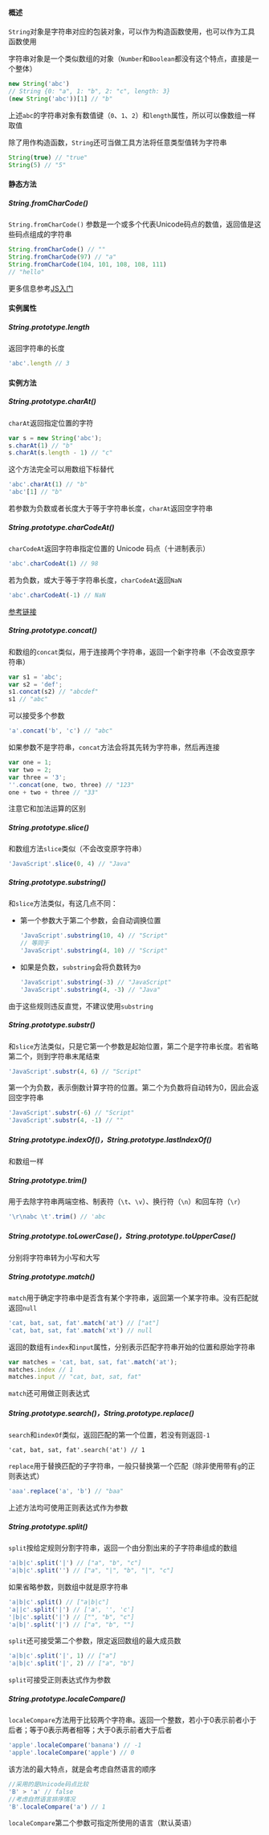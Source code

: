 #### 概述

`String`对象是字符串对应的包装对象，可以作为构造函数使用，也可以作为工具函数使用

字符串对象是一个类似数组的对象（`Number`和`Boolean`都没有这个特点，直接是一个整体）

```js
new String('abc')
// String {0: "a", 1: "b", 2: "c", length: 3}
(new String('abc'))[1] // "b"
```

上述`abc`的字符串对象有数值键（`0`、`1`、`2`）和`length`属性，所以可以像数组一样取值

除了用作构造函数，`String`还可当做工具方法将任意类型值转为字符串

```js
String(true) // "true"
String(5) // "5"
```

#### 静态方法

##### String.fromCharCode()

`String.fromCharCode()` 参数是一个或多个代表Unicode码点的数值，返回值是这些码点组成的字符串

```js
String.fromCharCode() // ""
String.fromCharCode(97) // "a"
String.fromCharCode(104, 101, 108, 108, 111)
// "hello"
```

更多信息参考[JS入门](https://wangdoc.com/javascript/stdlib/string.html)

#### 实例属性

##### String.prototype.length

返回字符串的长度

```js
'abc'.length // 3
```

#### 实例方法

##### String.prototype.charAt()

`charAt`返回指定位置的字符

```js
var s = new String('abc');
s.charAt(1) // "b"
s.charAt(s.length - 1) // "c"
```

这个方法完全可以用数组下标替代

```js
'abc'.charAt(1) // "b"
'abc'[1] // "b"
```

若参数为负数或者长度大于等于字符串长度，`charAt`返回空字符串

##### String.prototype.charCodeAt()

`charCodeAt`返回字符串指定位置的 Unicode 码点（十进制表示）

```js
'abc'.charCodeAt(1) // 98
```

 若为负数，或大于等于字符串长度，`charCodeAt`返回`NaN`

```js
'abc'.charCodeAt(-1) // NaN
```

[参考链接](https://wangdoc.com/javascript/stdlib/string.html#stringprototypelength)

##### String.prototype.concat()

和数组的`concat`类似，用于连接两个字符串，返回一个新字符串（不会改变原字符串）

```js
var s1 = 'abc';
var s2 = 'def';
s1.concat(s2) // "abcdef"
s1 // "abc"
```

可以接受多个参数

```js
'a'.concat('b', 'c') // "abc"
```

如果参数不是字符串，`concat`方法会将其先转为字符串，然后再连接

```js
var one = 1;
var two = 2;
var three = '3';
''.concat(one, two, three) // "123"
one + two + three // "33"
```

注意它和加法运算的区别

##### String.prototype.slice()

和数组方法`slice`类似（不会改变原字符串）

```js
'JavaScript'.slice(0, 4) // "Java"
```

##### String.prototype.substring()

和`slice`方法类似，有这几点不同：

- 第一个参数大于第二个参数，会自动调换位置

  ```js
  'JavaScript'.substring(10, 4) // "Script"
  // 等同于
  'JavaScript'.substring(4, 10) // "Script"
  ```

- 如果是负数，`substring`会将负数转为`0`

  ```js
  'JavaScript'.substring(-3) // "JavaScript"
  'JavaScript'.substring(4, -3) // "Java"
  ```

由于这些规则违反直觉，不建议使用`substring`

##### String.prototype.substr()

和`slice`方法类似，只是它第一个参数是起始位置，第二个是字符串长度。若省略第二个，则到字符串末尾结束

```js
'JavaScript'.substr(4, 6) // "Script"
```

第一个为负数，表示倒数计算字符的位置。第二个为负数将自动转为0，因此会返回空字符串

```js
'JavaScript'.substr(-6) // "Script"
'JavaScript'.substr(4, -1) // ""
```



##### String.prototype.indexOf()，String.prototype.lastIndexOf()

和数组一样

##### String.prototype.trim()

用于去除字符串两端空格、制表符（`\t`、`\v`）、换行符（`\n`）和回车符（`\r`）

```js
'\r\nabc \t'.trim() // 'abc
```

##### String.prototype.toLowerCase()，String.prototype.toUpperCase()

分别将字符串转为小写和大写

##### String.prototype.match()

`match`用于确定字符串中是否含有某个字符串，返回第一个某字符串。没有匹配就返回`null`

```js
'cat, bat, sat, fat'.match('at') // ["at"]
'cat, bat, sat, fat'.match('xt') // null
```

返回的数组有`index`和`input`属性，分别表示匹配字符串开始的位置和原始字符串

```js
var matches = 'cat, bat, sat, fat'.match('at');
matches.index // 1
matches.input // "cat, bat, sat, fat"
```

`match`还可用做正则表达式

##### String.prototype.search()，String.prototype.replace()

`search`和`indexOf`类似，返回匹配的第一个位置，若没有则返回`-1`

```
'cat, bat, sat, fat'.search('at') // 1
```

`replace`用于替换匹配的子字符串，一般只替换第一个匹配（除非使用带有`g`的正则表达式）

```js
'aaa'.replace('a', 'b') // "baa"
```

上述方法均可使用正则表达式作为参数

##### String.prototype.split()

`split`按给定规则分割字符串，返回一个由分割出来的子字符串组成的数组

```js
'a|b|c'.split('|') // ["a", "b", "c"]
'a|b|c'.split('') // ["a", "|", "b", "|", "c"]
```

如果省略参数，则数组中就是原字符串

```js
'a|b|c'.split() // ["a|b|c"]
'a||c'.split('|') // ['a', '', 'c']
'|b|c'.split('|') // ["", "b", "c"]
'a|b|'.split('|') // ["a", "b", ""]
```

`split`还可接受第二个参数，限定返回数组的最大成员数

```js
'a|b|c'.split('|', 1) // ["a"]
'a|b|c'.split('|', 2) // ["a", "b"]
```

`split`可接受正则表达式作为参数

##### String.prototype.localeCompare()

`localeCompare`方法用于比较两个字符串。返回一个整数，若小于0表示前者小于后者；等于0表示两者相等；大于0表示前者大于后者

```js
'apple'.localeCompare('banana') // -1
'apple'.localeCompare('apple') // 0
```

该方法的最大特点，就是会考虑自然语言的顺序

```js
//采用的是Unicode码点比较
'B' > 'a' // false
//考虑自然语言排序情况
'B'.localeCompare('a') // 1
```

`localeCompare`第二个参数可指定所使用的语言（默认英语）